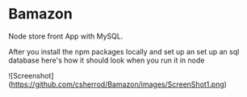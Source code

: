 # Bamazon
Node store front App with MySQL.

After you install the npm packages locally and set up an set up an sql database here's how it should look when you run it in node

![Screenshot]
(https://github.com/csherrod/Bamazon/images/ScreenShot1.png)
